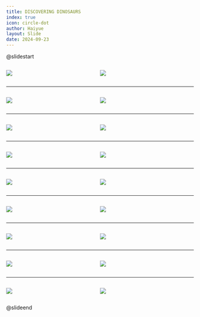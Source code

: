 ```yaml
---
title: DISCOVERING DINOSAURS
index: true
icon: circle-dot
author: Haiyue
layout: Slide
date: 2024-09-23
---
```

 
@slidestart

<div style="display:flex">
<div style="flex:1">

![](https://raw.githubusercontent.com/yclord/reading/refs/heads/master/english/Level-L/DISCOVERING%20DINOSAURS/001.webp)
</div>
<div style="flex:1">

![](https://raw.githubusercontent.com/yclord/reading/refs/heads/master/english/Level-L/DISCOVERING%20DINOSAURS/002.webp)
</div>
</div>

---

<div style="display:flex">
<div style="flex:1">

![](https://raw.githubusercontent.com/yclord/reading/refs/heads/master/english/Level-L/DISCOVERING%20DINOSAURS/003.webp)
</div>
<div style="flex:1">

![](https://raw.githubusercontent.com/yclord/reading/refs/heads/master/english/Level-L/DISCOVERING%20DINOSAURS/004.webp)
</div>
</div>

---

<div style="display:flex">
<div style="flex:1">

![](https://raw.githubusercontent.com/yclord/reading/refs/heads/master/english/Level-L/DISCOVERING%20DINOSAURS/005.webp)
</div>
<div style="flex:1">

![](https://raw.githubusercontent.com/yclord/reading/refs/heads/master/english/Level-L/DISCOVERING%20DINOSAURS/006.webp)
</div>
</div>

---

<div style="display:flex">
<div style="flex:1">

![](https://raw.githubusercontent.com/yclord/reading/refs/heads/master/english/Level-L/DISCOVERING%20DINOSAURS/007.webp)
</div>
<div style="flex:1">

![](https://raw.githubusercontent.com/yclord/reading/refs/heads/master/english/Level-L/DISCOVERING%20DINOSAURS/008.webp)
</div>
</div>

---

<div style="display:flex">
<div style="flex:1">

![](https://raw.githubusercontent.com/yclord/reading/refs/heads/master/english/Level-L/DISCOVERING%20DINOSAURS/009.webp)
</div>
<div style="flex:1">

![](https://raw.githubusercontent.com/yclord/reading/refs/heads/master/english/Level-L/DISCOVERING%20DINOSAURS/010.webp)
</div>
</div>

---

<div style="display:flex">
<div style="flex:1">

![](https://raw.githubusercontent.com/yclord/reading/refs/heads/master/english/Level-L/DISCOVERING%20DINOSAURS/011.webp)
</div>
<div style="flex:1">

![](https://raw.githubusercontent.com/yclord/reading/refs/heads/master/english/Level-L/DISCOVERING%20DINOSAURS/012.webp)
</div>
</div>

---

<div style="display:flex">
<div style="flex:1">

![](https://raw.githubusercontent.com/yclord/reading/refs/heads/master/english/Level-L/DISCOVERING%20DINOSAURS/013.webp)
</div>
<div style="flex:1">

![](https://raw.githubusercontent.com/yclord/reading/refs/heads/master/english/Level-L/DISCOVERING%20DINOSAURS/014.webp)
</div>
</div>

---

<div style="display:flex">
<div style="flex:1">

![](https://raw.githubusercontent.com/yclord/reading/refs/heads/master/english/Level-L/DISCOVERING%20DINOSAURS/015.webp)
</div>
<div style="flex:1">

![](https://raw.githubusercontent.com/yclord/reading/refs/heads/master/english/Level-L/DISCOVERING%20DINOSAURS/016.webp)
</div>
</div>

---

<div style="display:flex">
<div style="flex:1">

![](https://raw.githubusercontent.com/yclord/reading/refs/heads/master/english/Level-L/DISCOVERING%20DINOSAURS/017.webp)
</div>
<div style="flex:1">

![](https://raw.githubusercontent.com/yclord/reading/refs/heads/master/english/Level-L/DISCOVERING%20DINOSAURS/018.webp)
</div>
</div>

@slideend